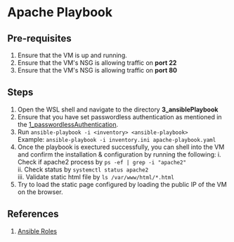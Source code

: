 # Apache Playbook

## Pre-requisites

1. Ensure that the VM is up and running.
2. Ensure that the VM's NSG is allowing traffic on **port 22**
3. Ensure that the VM's NSG is allowing traffic on **port 80**

## Steps

1. Open the WSL shell and navigate to the directory **3_ansiblePlaybook**
2. Ensure that you have set passwordless authentication as mentioned in the [1_passwordlessAuthentication](https://github.com/darkhorse1998/ansible/tree/main/1_passwordlessAuthentication).
3. Run `ansible-playbook -i <inventory> <ansible-playbook>` \
Example: `ansible-playbook -i inventory.ini apache-playbook.yaml`
4. Once the playbook is exectured successfully, you can shell into the VM and confirm the installation & configuration by running the following:
   i. Check if apache2 process by `ps -ef | grep -i "apache2"` \
   ii. Check status by `systemctl status apache2` \
   iii. Validate static html file by `ls /var/www/html/*.html`
5. Try to load the static page configured by loading the public IP of the VM on the browser.

## References

1. [Ansible Roles](https://www.youtube.com/watch?v=lxPvbD6_lTs&list=PLdpzxOOAlwvLxd5nmtmORCmhD5jkrNbuE&index=5)